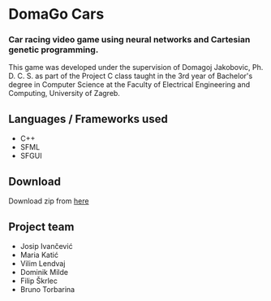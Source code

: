 # DomaGo Cars

### Car racing video game using neural networks and Cartesian genetic programming.

This game was developed under the supervision of Domagoj Jakobovic, Ph. D. C. S. as part of the Project C class taught in the 3rd year of Bachelor's degree in Computer Science at the Faculty of Electrical Engineering and Computing, University of Zagreb.

## Languages / Frameworks used

- C++
- SFML
- SFGUI

## Download

Download zip from [here](https://drive.google.com/uc?export=download&id=1zqcV9aFXs_xuKWFn0E0Ch0I9MhT7p53E) 

## Project team

- Josip Ivančević
- Maria Katić
- Vilim Lendvaj
- Dominik Milde
- Filip Škrlec
- Bruno Torbarina
